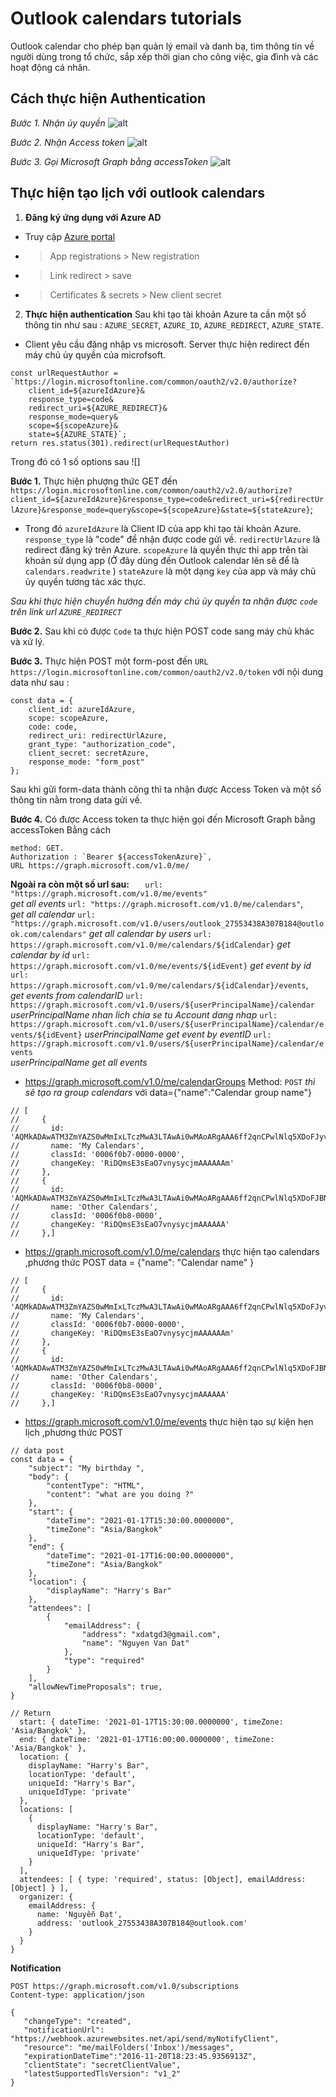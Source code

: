 # Outlook calendars tutorials
Outlook calendar cho phép bạn quản lý email và danh bạ, tìm thông tin về người dùng trong tổ chức, sắp xếp thời gian cho công việc, gia đình và các hoạt động cá nhân.

## Cách thực hiện Authentication

*Bước 1. Nhận ủy quyền*
![alt](https://github.com/norealy/CalendarOutlook/blob/master/image/picture1.png)

*Bước 2. Nhận Access token*
![alt](https://github.com/norealy/CalendarOutlook/blob/master/image/Picture2.png)

*Bước 3. Gọi Microsoft Graph bằng accessToken*
![alt](https://github.com/norealy/CalendarOutlook/blob/master/image/Picture3.png)

## Thực hiện tạo lịch với outlook calendars
1. **Đăng ký ứng dụng với Azure AD**
- Truy cập [Azure portal](https://portal.azure.com/)
- >App registrations > New registration
- >Link redirect > save
- >Certificates & secrets > New client secret
2. **Thực hiện authentication**
 Sau khi tạo tài khoản Azure ta cần một số thông tin như sau : `AZURE_SECRET`, `AZURE_ID`, `AZURE_REDIRECT`, `AZURE_STATE`.

- Client yêu cầu đăng nhập vs microsoft. Server thực hiện redirect đến máy chủ ủy quyền của microfsoft.
```
const urlRequestAuthor = `https://login.microsoftonline.com/common/oauth2/v2.0/authorize?
    client_id=${azureIdAzure}&
    response_type=code&
    redirect_uri=${AZURE_REDIRECT}&
    response_mode=query&
    scope=${scopeAzure}&
    state=${AZURE_STATE}`;
return res.status(301).redirect(urlRequestAuthor)
```
 Trong đó có 1 số options sau
 ![]

**Bước 1.** Thực hiện phượng thức GET đến `https://login.microsoftonline.com/common/oauth2/v2.0/authorize?client_id=${azureIdAzure}&response_type=code&redirect_uri=${redirectUrlAzure}&response_mode=query&scope=${scopeAzure}&state=${stateAzure}`;
-  Trong đó 
`azureIdAzure` là Client ID của app khi tạo tài khoản Azure.
`response_type` là "code" để nhận được code gửi về.
`redirectUrlAzure` là redirect đăng ký trên Azure.
`scopeAzure` là quyền thực thi app trên tài khoản sử dụng app (Ở đây dùng đến Outlook calendar lên sẽ để là `calendars.readwrite` )
`stateAzure` là một dạng `key` của app và máy chủ ủy quyền tương tác xác thực.

_Sau khi thực hiện chuyển hướng đến máy chủ ủy quyền ta nhận được `code` trên link url `AZURE_REDIRECT`_

**Bước 2.** Sau khi có được `Code` ta thực hiện POST code sang máy chủ khác và xử lý.

**Bước 3.** Thực hiện POST một form-post đến `URL https://login.microsoftonline.com/common/oauth2/v2.0/token` với nội dung data như sau :
```	
const data = {
    client_id: azureIdAzure,
    scope: scopeAzure,
    code: code,
    redirect_uri: redirectUrlAzure,
    grant_type: "authorization_code",
    client_secret: secretAzure,
    response_mode: "form_post"
};
```
Sau khi gửi form-data thành công thì ta nhận được Access Token và một số thông tin nằm trong data gửi về.

**Bước 4.** Có được Access token ta thực hiện gọi đến Microsoft Graph bằng accessToken Bằng cách
```
method: GET.
Authorization : `Bearer ${accessTokenAzure}`,
URL https://graph.microsoft.com/v1.0/me/
```

**Ngoài ra còn một số url sau:**
		`	url: "https://graph.microsoft.com/v1.0/me/events"`  
     _get all events_
			`url: "https://graph.microsoft.com/v1.0/me/calendars"`,  
      _get all calendar_
			`url: "https://graph.microsoft.com/v1.0/users/outlook_27553438A307B184@outlook.com/calendars"` 
      _get all calendar by users_
			`url: https://graph.microsoft.com/v1.0/me/calendars/${idCalendar}` 
      _get calendar by id_
			`url: https://graph.microsoft.com/v1.0/me/events/${idEvent}`  _get event by id_
			`url: https://graph.microsoft.com/v1.0/me/calendars/${idCalendar}/events`,  
      _get events from calendarID_
			`url: https://graph.microsoft.com/v1.0/users/${userPrincipalName}/calendar` _userPrincipalName nhan lich chia se tu Account dang nhap_
			`url: https://graph.microsoft.com/v1.0/users/${userPrincipalName}/calendar/events/${idEvent}` 
      _userPrincipalName get event by eventID_
			`url: https://graph.microsoft.com/v1.0/users/${userPrincipalName}/calendar/events`  
      _userPrincipalName get all events_
- https://graph.microsoft.com/v1.0/me/calendarGroups 
Method: `POST` _thì sẽ tạo ra group calendars_ với data={"name":"Calendar group name"}
```
// [
//     {
//       id: 'AQMkADAwATM3ZmYAZS0wMmIxLTczMwA3LTAwAi0wMAoARgAAA6ff2qnCPwlNlq5XDoFJyvI7BGju758rMnI5gAAAIBBgAAAEYg0JrBN7BGju75=rMnI5gAAAIgqQA',
//       name: 'My Calendars',
//       classId: '0006f0b7-0000-0000',
//       changeKey: 'RiDQmsE3sEaO7vnysycjmAAAAAAm'
//     },
//     {
//       id: 'AQMkADAwATM3ZmYAZS0wMmIxLTczMwA3LTAwAi0wMAoARgAAA6ff2qnCPwlNlq5XDoFJBN7BGju758rMnI5gAAAIBBgAAAEYg0JrBN=ju758rMnI5gAAAIgqwA',
//       name: 'Other Calendars',
//       classId: '0006f0b8-0000',
//       changeKey: 'RiDQmsE3sEaO7vnysycjmAAAAAA'
//     },]
```
- https://graph.microsoft.com/v1.0/me/calendars thực hiện tạo calendars ,phương thức POST 
data = {"name": "Calendar name" }
```
// [
//     {
//       id: 'AQMkADAwATM3ZmYAZS0wMmIxLTczMwA3LTAwAi0wMAoARgAAA6ff2qnCPwlNlq5XDoFJyvI7BGju758rMnI5gAAAIBBgAAAEYg0JrBN7BGju75=rMnI5gAAAIgqQA',
//       name: 'My Calendars',
//       classId: '0006f0b7-0000-0000',
//       changeKey: 'RiDQmsE3sEaO7vnysycjmAAAAAAm'
//     },
//     {
//       id: 'AQMkADAwATM3ZmYAZS0wMmIxLTczMwA3LTAwAi0wMAoARgAAA6ff2qnCPwlNlq5XDoFJBN7BGju758rMnI5gAAAIBBgAAAEYg0JrBN=ju758rMnI5gAAAIgqwA',
//       name: 'Other Calendars',
//       classId: '0006f0b8-0000',
//       changeKey: 'RiDQmsE3sEaO7vnysycjmAAAAAA'
//     },]
```
- https://graph.microsoft.com/v1.0/me/events thực hiện tạo sự kiện hẹn lịch ,phương thức POST 
```
// data post
const data = {
    "subject": "My birthday ",
    "body": {
        "contentType": "HTML",
        "content": "what are you doing ?"
    },
    "start": {
        "dateTime": "2021-01-17T15:30:00.0000000",
        "timeZone": "Asia/Bangkok"
    },
    "end": {
        "dateTime": "2021-01-17T16:00:00.0000000",
        "timeZone": "Asia/Bangkok"
    },
    "location": {
        "displayName": "Harry's Bar"
    },
    "attendees": [
        {
            "emailAddress": {
                "address": "xdatgd3@gmail.com",
                "name": "Nguyen Van Dat"
            },
            "type": "required"
        }
    ],
    "allowNewTimeProposals": true,
}
```
```
// Return
  start: { dateTime: '2021-01-17T15:30:00.0000000', timeZone: 'Asia/Bangkok' },
  end: { dateTime: '2021-01-17T16:00:00.0000000', timeZone: 'Asia/Bangkok' },
  location: {
    displayName: "Harry's Bar",
    locationType: 'default',
    uniqueId: "Harry's Bar",
    uniqueIdType: 'private'
  },
  locations: [
    {
      displayName: "Harry's Bar",
      locationType: 'default',
      uniqueId: "Harry's Bar",
      uniqueIdType: 'private'
    }
  ],
  attendees: [ { type: 'required', status: [Object], emailAddress: [Object] } ],
  organizer: {
    emailAddress: {
      name: 'Nguyễn Đạt',
      address: 'outlook_27553438A307B184@outlook.com'
    }
  }
}
```

**Notification**
```
POST https://graph.microsoft.com/v1.0/subscriptions
Content-type: application/json

{
   "changeType": "created",
   "notificationUrl": "https://webhook.azurewebsites.net/api/send/myNotifyClient",
   "resource": "me/mailFolders('Inbox')/messages",
   "expirationDateTime":"2016-11-20T18:23:45.9356913Z",
   "clientState": "secretClientValue",
   "latestSupportedTlsVersion": "v1_2"
}
```

